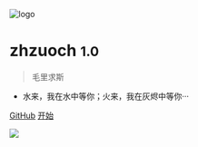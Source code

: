<!-- 封面 -->
![logo](logo.jpg ':size=200x200')

# zhzuoch <small>1.0</small>

> 毛里求斯

- 水来，我在水中等你；火来，我在灰烬中等你···

[GitHub](https://www.baidu.com/)
[开始](README)

![](bgImage.jpg)